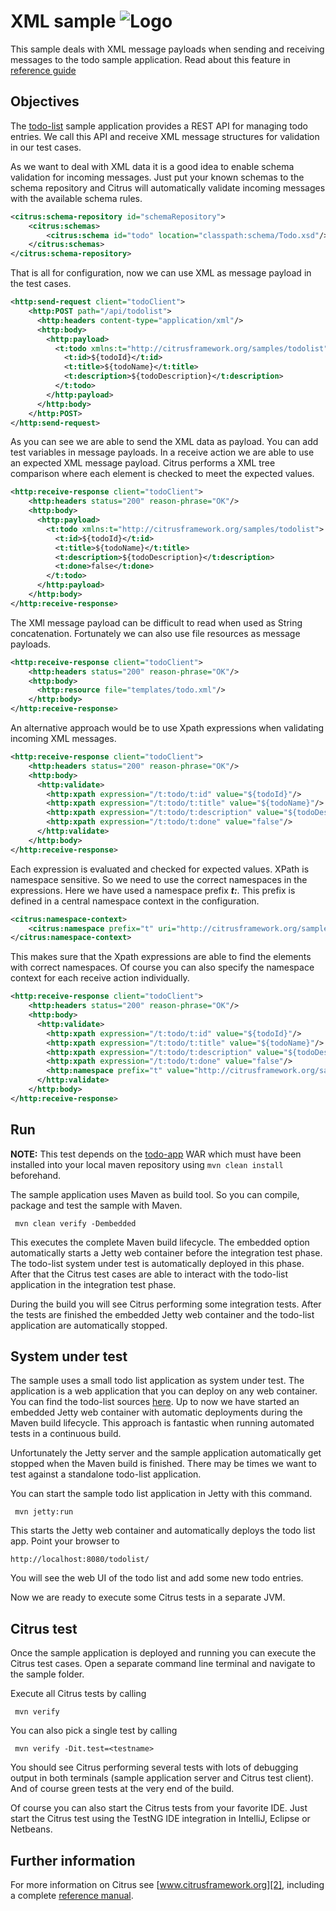 XML sample ![Logo][1]
==============

This sample deals with XML message payloads when sending and receiving messages to the todo sample
application. Read about this feature in [reference guide][4]

Objectives
---------

The [todo-list](../todo-app/README.md) sample application provides a REST API for managing todo entries.
We call this API and receive XML message structures for validation in our test cases.

As we want to deal with XML data it is a good idea to enable schema validation for incoming messages. Just put your
known schemas to the schema repository and Citrus will automatically validate incoming messages with the available schema rules.

```xml
<citrus:schema-repository id="schemaRepository">
    <citrus:schemas>
        <citrus:schema id="todo" location="classpath:schema/Todo.xsd"/>
    </citrus:schemas>
</citrus:schema-repository>
```

That is all for configuration, now we can use XML as message payload in the test cases.
    
```xml
<http:send-request client="todoClient">
    <http:POST path="/api/todolist">
      <http:headers content-type="application/xml"/>
      <http:body>
        <http:payload>
          <t:todo xmlns:t="http://citrusframework.org/samples/todolist">
            <t:id>${todoId}</t:id>
            <t:title>${todoName}</t:title>
            <t:description>${todoDescription}</t:description>
          </t:todo>
        </http:payload>
      </http:body>
    </http:POST>
</http:send-request>
```
        
As you can see we are able to send the XML data as payload. You can add test variables in message payloads. In a receive 
action we are able to use an expected XML message payload. Citrus performs a XML tree comparison where each element is checked to meet
the expected values.

```xml
<http:receive-response client="todoClient">
    <http:headers status="200" reason-phrase="OK"/>
    <http:body>
      <http:payload>
        <t:todo xmlns:t="http://citrusframework.org/samples/todolist">
          <t:id>${todoId}</t:id>
          <t:title>${todoName}</t:title>
          <t:description>${todoDescription}</t:description>
          <t:done>false</t:done>
        </t:todo>
      </http:payload>
    </http:body>
</http:receive-response>
```

The XMl message payload can be difficult to read when used as String concatenation. Fortunately we can also use file resources as message
payloads.

```xml
<http:receive-response client="todoClient">
    <http:headers status="200" reason-phrase="OK"/>
    <http:body>
      <http:resource file="templates/todo.xml"/>
    </http:body>
</http:receive-response>    
```
        
An alternative approach would be to use Xpath expressions when validating incoming XML messages.

```xml
<http:receive-response client="todoClient">
    <http:headers status="200" reason-phrase="OK"/>
    <http:body>
      <http:validate>
        <http:xpath expression="/t:todo/t:id" value="${todoId}"/>
        <http:xpath expression="/t:todo/t:title" value="${todoName}"/>
        <http:xpath expression="/t:todo/t:description" value="${todoDescription}"/>
        <http:xpath expression="/t:todo/t:done" value="false"/>
      </http:validate>
    </http:body>
</http:receive-response>
```
        
Each expression is evaluated and checked for expected values. XPath is namespace sensitive. So we need to use the correct namespaces
in the expressions. Here we have used a namespace prefix ***t:***. This prefix is defined in a central namespace context in the configuration.
       
```xml
<citrus:namespace-context>
    <citrus:namespace prefix="t" uri="http://citrusframework.org/samples/todolist"/>
</citrus:namespace-context>
```
       
This makes sure that the Xpath expressions are able to find the elements with correct namespaces. Of course you can also specify the 
namespace context for each receive action individually.       
        
```xml
<http:receive-response client="todoClient">
    <http:headers status="200" reason-phrase="OK"/>
    <http:body>
      <http:validate>
        <http:xpath expression="/t:todo/t:id" value="${todoId}"/>
        <http:xpath expression="/t:todo/t:title" value="${todoName}"/>
        <http:xpath expression="/t:todo/t:description" value="${todoDescription}"/>
        <http:xpath expression="/t:todo/t:done" value="false"/>
        <http:namespace prefix="t" value="http://citrusframework.org/samples/todolist"/>
      </http:validate>
    </http:body>
</http:receive-response>
```
                
Run
---------

**NOTE:** This test depends on the [todo-app](../todo-app/) WAR which must have been installed into your local maven repository using `mvn clean install` beforehand.

The sample application uses Maven as build tool. So you can compile, package and test the
sample with Maven.
 
     mvn clean verify -Dembedded
    
This executes the complete Maven build lifecycle. The embedded option automatically starts a Jetty web
container before the integration test phase. The todo-list system under test is automatically deployed in this phase.
After that the Citrus test cases are able to interact with the todo-list application in the integration test phase.

During the build you will see Citrus performing some integration tests.
After the tests are finished the embedded Jetty web container and the todo-list application are automatically stopped.

System under test
---------

The sample uses a small todo list application as system under test. The application is a web application
that you can deploy on any web container. You can find the todo-list sources [here](../todo-app). Up to now we have started an 
embedded Jetty web container with automatic deployments during the Maven build lifecycle. This approach is fantastic 
when running automated tests in a continuous build.
  
Unfortunately the Jetty server and the sample application automatically get stopped when the Maven build is finished. 
There may be times we want to test against a standalone todo-list application.  

You can start the sample todo list application in Jetty with this command.

     mvn jetty:run

This starts the Jetty web container and automatically deploys the todo list app. Point your browser to
 
    http://localhost:8080/todolist/

You will see the web UI of the todo list and add some new todo entries.

Now we are ready to execute some Citrus tests in a separate JVM.

Citrus test
---------

Once the sample application is deployed and running you can execute the Citrus test cases.
Open a separate command line terminal and navigate to the sample folder.

Execute all Citrus tests by calling

     mvn verify

You can also pick a single test by calling

     mvn verify -Dit.test=<testname>

You should see Citrus performing several tests with lots of debugging output in both terminals (sample application server
and Citrus test client). And of course green tests at the very end of the build.

Of course you can also start the Citrus tests from your favorite IDE.
Just start the Citrus test using the TestNG IDE integration in IntelliJ, Eclipse or Netbeans.

Further information
---------

For more information on Citrus see [www.citrusframework.org][2], including
a complete [reference manual][3].

 [1]: https://www.citrusframework.org/img/brand-logo.png "Citrus"
 [2]: https://www.citrusframework.org
 [3]: https://www.citrusframework.org/reference/html/
 [4]: https://www.citrusframework.org/reference/html#validation-xml
